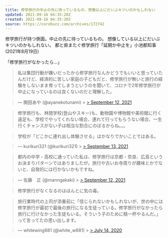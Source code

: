 ```yaml
---
title: 修学旅行の中止の先に待っているもの、想像以上にだいぶキツいのかもしれない
updated: 2021-09-16 04:35:20Z
created: 2021-09-16 04:35:20Z
source: https://corobuzz.com/archives/172742
---
```


修学旅行が持つ側面。中止の先に待っているもの。
想像している以上にだいぶキツいのかもしれない。
都と県またぐ修学旅行「延期か中止を」小池都知事(2021年8月19日)

「修学旅行がなかったら…」

> 私は集団行動が嫌いだったから修学旅行なんかどうでもいいと思っていたんだけど、経済的に苦しい家庭の子どもだと、修学旅行が無いと旅行の経験をしないまま育ってしまうというのを聞いて、コロナで2年修学旅行が中止になっているのは良くないのだと理解した。

> — 開田あや (@ayanekotunami) > [> September 12, 2021](https://twitter.com/ayanekotunami/status/1437027015895359493?ref_src=twsrc%5Etfw)

> 修学旅行も、林間学校(登山やスキー)も、動物園や博物館や美術館に行く遠足も、学校でやってくれない場合、連れて行ってもらうない場合、一生行くチャンスがない子は相当な割合にのぼるからね。。。

> 学校が「どこかに連れ出し体験させる」はかなりでかいことではある。

> — kurikuri321 (@kurikuri321) > [> September 13, 2021](https://twitter.com/kurikuri321/status/1437267775949455365?ref_src=twsrc%5Etfw)

> 都内の中学・高校に通っていた私は、修学旅行は京都・奈良、広島というお決まりパターンではありましたが。旅行や古いお寺周りが趣味とかでないと、自発的には行かないかもですね。

> — 佐藤　正 (@manngakaki) > [> September 12, 2021](https://twitter.com/manngakaki/status/1437030018736013315?ref_src=twsrc%5Etfw)

> 修学旅行がなくなるのはほんとに気の毒。

> 旅行業時代の上司が添乗前に「信じられないかもしれないが、世の中には修学旅行が最初で最後の旅行になる生徒っている。修学旅行がなかったら旅行に行けなかった生徒もいる。そういう子のために精一杯やるんだ。」って言ってたの思い出します。

> — whitewing681 (@white_w681) > [> July 14, 2020](https://twitter.com/white_w681/status/1283007372705665025?ref_src=twsrc%5Etfw)